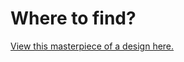 # Where to find?
[View this masterpiece of a design here.](https://dci-marc.github.io/w02-d04-e03/)
